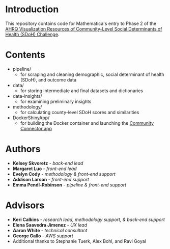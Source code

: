 # Introduction 
This repository contains code for Mathematica's entry to Phase 2 of the [AHRQ Visualization Resources of Community-Level Social Determinants of Health (SDoH) Challenge](https://www.ahrq.gov/sdoh-challenge/index.html).

# Contents
* pipeline/
  * for scraping and cleaning demographic, social determinant of health (SDoH), and outcome data
* data/
  * for storing intermediate and final datasets and dictionaries
* data-insights/
  * for examining preliminary insights
* methodology/
  * for calculating county-level SDoH scores and similarities
* DockerShinyApp/
  * for building the Docker container and launching the [Community Connector app](http://communityconnector.mathematica.org)

# Authors
* **Kelsey Skvoretz** - *back-end lead*
* **Margaret Luo** - *front-end lead*
* **Evelyn Cody** - *methodology & front-end support*
* **Addison Larson** - *front-end support*
* **Emma Pendl-Robinson** - *pipeline & front-end support*

# Advisors
* **Keri Calkins** - *research lead, methodology support, & back-end support*
* **Elena Saavedra Jimenez** - *UX lead*
* **Aaron White** - *technical consultant*
* **George Gallo** - *AWS support*
* Additional thanks to Stephanie Tuerk, Alex Bohl, and Ravi Goyal
